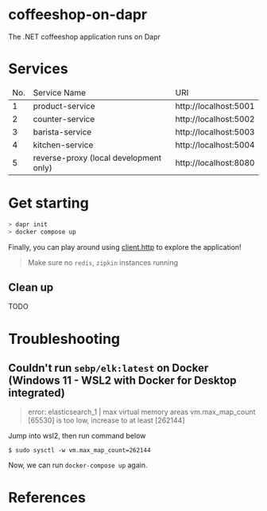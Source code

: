 # coffeeshop-on-dapr

The .NET coffeeshop application runs on Dapr

# Services

<table>
    <thead>
        <td>No.</td>
        <td>Service Name</td>
        <td>URI</td>
    </thead>
    <tr>
        <td>1</td>
        <td>product-service</td>
        <td>http://localhost:5001</td>
    </tr>
    <tr>
        <td>2</td>
        <td>counter-service</td>
        <td>http://localhost:5002</td>
    </tr>
    <tr>
        <td>3</td>
        <td>barista-service</td>
        <td>http://localhost:5003</td>
    </tr>
    <tr>
        <td>4</td>
        <td>kitchen-service</td>
        <td>http://localhost:5004</td>
    </tr>
    <tr>
        <td>5</td>
        <td>reverse-proxy (local development only)</td>
        <td>http://localhost:8080</td>
    </tr>
</table>

# Get starting

```bash
> dapr init
> docker compose up 
```

Finally, you can play around using [client.http](client.http) to explore the application!

> Make sure no `redis`, `zipkin` instances running

## Clean up

TODO

# Troubleshooting

## Couldn't run `sebp/elk:latest` on Docker (Windows 11 - WSL2 with Docker for Desktop integrated)

> error: elasticsearch_1  | max virtual memory areas vm.max_map_count [65530] is too low, increase to at least [262144]

Jump into wsl2, then run command below

```
$ sudo sysctl -w vm.max_map_count=262144
```

Now, we can run `docker-compose up` again.

# References
